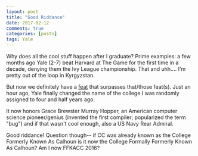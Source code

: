 ```yaml
---
layout: post
title: "Good Riddance"
date: 2017-02-12
comments: true
categories: [posts]
tags: Yale
---
```

Why does all the cool stuff happen after I graduate? Prime examples: a few months ago Yale (2-7) beat Harvard at The Game for the first time in a decade, denying them the Ivy League championship. That and uhh.... I'm pretty out of the loop in Kyrgyzstan.

But now we definitely have a [feat](http://yaledailynews.com/blog/2017/02/11/calhoun-college-renamed/) that surpasses that/those feat(s). Just an hour ago, Yale finally changed the name of the college I was randomly assigned to four and half years ago.

It now honors Grace Brewster Murray Hopper, an American computer science pioneer/genius (invented the first compiler; popularized the term "bug") and if that wasn't cool enough, also a US Navy Rear Admiral.

Good riddance! Question though-- if CC was already known as the College Formerly Known As Calhoun is it now the College Formally Formerly Known As Calhoun? Am I now FFKACC 2016?
